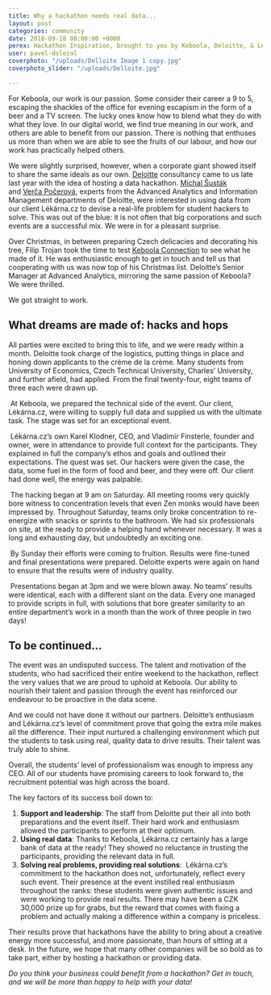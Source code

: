 ```yaml
---
title: Why a hackathon needs real data...
layout: post
categories: community
date: 2018-09-18 00:00:00 +0000
perex: Hackathon Inspiration, brought to you by Keboola, Deloitte, & Lékárna.cz
user: pavel-dolezal
coverphoto: "/uploads/Delloite Image 1 copy.jpg"
coverphoto_slider: "/uploads/Delloite.jpg"

---
```

For Keboola, our work is our passion. Some consider their career a 9 to 5, escaping the shackles of the office for evening escapism in the form of a beer and a TV screen. The lucky ones know how to blend what they do with what they love. In our digital world, we find true meaning in our work, and others are able to benefit from our passion. There is nothing that enthuses us more than when we are able to see the fruits of our labour, and how our work has practically helped others. 

We were slightly surprised, however, when a corporate giant showed itself to share the same ideals as our own. [Deloitte](https://www2.deloitte.com/cz/cs.html?utm_source=deloittecz&utm_medium=redirect&utm_campaign=dcz_main_redirect) consultancy came to us late last year with the idea of hosting a data hackathon. [Michal Šusták](https://www.linkedin.com/in/michalsustak/) and [Verča Počerová,](https://www.linkedin.com/in/veronikapocerova/) experts from the Advanced Analytics and Information Management departments of Deloitte, were interested in using data from our client Lékárna.cz to devise a real-life problem for student hackers to solve. This was out of the blue: it is not often that big corporations and such events are a successful mix. We were in for a pleasant surprise. 

Over Christmas, in between preparing Czech delicacies and decorating his tree, Filip Trojan took the time to test [Keboola Connection](https://www.keboola.com/product) to see what he made of it. He was enthusiastic enough to get in touch and tell us that cooperating with us was now top of his Christmas list. Deloitte’s Senior Manager at Advanced Analytics, mirroring the same passion of Keboola? We were thrilled. 

We got straight to work. 

## **What dreams are made of: hacks and hops**

All parties were excited to bring this to life, and we were ready within a month. Deloitte took charge of the logistics, putting things in place and honing down applicants to the crème de la crème. Many students from University of Economics, Czech Technical University, Charles’ University, and further afield, had applied. From the final twenty-four, eight teams of three each were drawn up.

 At Keboola, we prepared the technical side of the event. Our client, Lékárna.cz, were willing to supply full data and supplied us with the ultimate task. The stage was set for an exceptional event. 

 Lékárna.cz’s own Karel Klodner, CEO, and Vladimír Finsterle, founder and owner, were in attendance to provide full context for the participants. They explained in full the company’s ethos and goals and outlined their expectations. The quest was set. Our hackers were given the case, the data, some fuel in the form of food and beer, and they were off. Our client had done well, the energy was palpable.

 The hacking began at 9 am on Saturday. All meeting rooms very quickly bore witness to concentration levels that even Zen monks would have been impressed by. Throughout Saturday, teams only broke concentration to re-energize with snacks or sprints to the bathroom. We had six professionals on site, at the ready to provide a helping hand whenever necessary. It was a long and exhausting day, but undoubtedly an exciting one. 

 By Sunday their efforts were coming to fruition. Results were fine-tuned and final presentations were prepared. Deloitte experts were again on hand to ensure that the results were of industry quality. 

 Presentations began at 3pm and we were blown away. No teams’ results were identical, each with a different slant on the data. Every one managed to provide scripts in full, with solutions that bore greater similarity to an entire department’s work in a month than the work of three people in two days! 

## **To be continued...**

The event was an undisputed success. The talent and motivation of the students, who had sacrificed their entire weekend to the hackathon, reflect the very values that we are proud to uphold at Keboola. Our ability to nourish their talent and passion through the event has reinforced our endeavour to be proactive in the data scene.

And we could not have done it without our partners. Deloitte’s enthusiasm and Lékárna.cz’s level of commitment prove that going the extra mile makes all the difference. Their input nurtured a challenging environment which put the students to task using real, quality data to drive results. Their talent was truly able to shine. 

Overall, the students’ level of professionalism was enough to impress any CEO. All of our students have promising careers to look forward to, the recruitment potential was high across the board. 

The key factors of its success boil down to: 

1. **Support and leadership**: The staff from Deloitte put their all into both preparations and the event itself. Their hard work and enthusiasm allowed the participants to perform at their optimum.
2. **Using real data**: Thanks to Keboola, Lékárna.cz certainly has a large bank of data at the ready! They showed no reluctance in trusting the participants, providing the relevant data in full. 
3. **Solving real problems, providing real solutions**:  Lékárna.cz’s commitment to the hackathon does not, unfortunately, reflect every such event. Their presence at the event instilled real enthusiasm throughout the ranks: these students were given authentic issues and were working to provide real results. There may have been a CZK 30,000 prize up for grabs, but the reward that comes with fixing a problem and actually making a difference within a company is priceless. 

Their results prove that hackathons have the ability to bring about a creative energy more successful, and more passionate, than hours of sitting at a desk. In the future, we hope that many other companies will be so bold as to take part, either by hosting a hackathon or providing data.

_Do you think your business could benefit from a hackathon? Get in touch, and we will be more than happy to help with your data!_

 